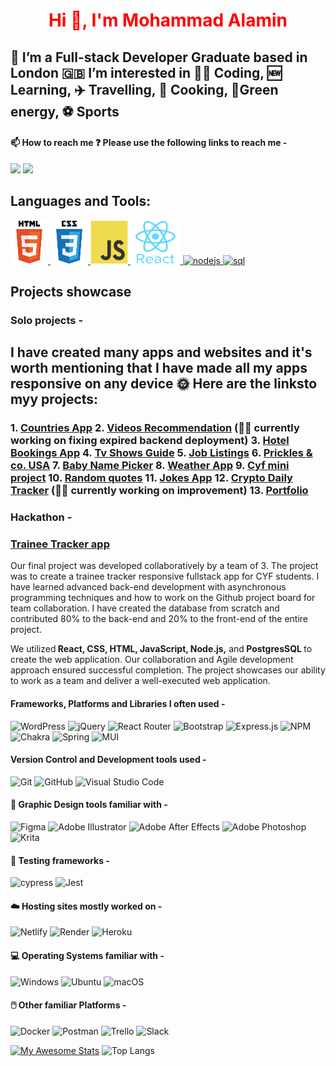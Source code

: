 <h1 align="center" style="color:red">Hi 👋, I'm Mohammad Alamin</h1>

## 🌱 I’m a Full-stack Developer Graduate based in London 🇬🇧 I’m interested in 👨‍💻 Coding, 🆕 Learning, ✈️ Travelling, 🍲 Cooking, 💚Green energy, ⚽ Sports
#### 📫 How to reach me ❓ Please use the following links to reach me - 
[<img src="https://img.shields.io/badge/LinkedIn-0077B5?style=for-the-badge&logo=linkedin&logoColor=white">](https://www.linkedin.com/in/mohammad-alamin-846376220/) 
[<img src="https://img.shields.io/badge/Gmail-D14836?style=for-the-badge&logo=gmail&logoColor=white">](mohammedalaminruben@gmail.com)

## Languages and Tools:
<p align="left" margin="100px">
  <a href="https://www.w3.org/html/" target="_blank"> <img src="https://raw.githubusercontent.com/devicons/devicon/master/icons/html5/html5-original-wordmark.svg" alt="html5" width="60" height="70" /> </a>
  <a href="https://www.w3schools.com/css/" target="_blank"> <img src="https://raw.githubusercontent.com/devicons/devicon/master/icons/css3/css3-original-wordmark.svg" alt="css3" width="60" height="70"/> </a>
  <a href="https://developer.mozilla.org/en-US/docs/Web/JavaScript" target="_blank"> <img src="https://raw.githubusercontent.com/devicons/devicon/master/icons/javascript/javascript-original.svg" alt="javascript" width="60" height="70"/> </a>
  <a href="https://reactjs.org/" target="_blank"> <img src="https://raw.githubusercontent.com/devicons/devicon/master/icons/react/react-original-wordmark.svg" alt="react" width="80" height="70"/> </a>
  <a href="https://nodejs.org" target="_blank"> <img src="https://upload.wikimedia.org/wikipedia/commons/thumb/d/d9/Node.js_logo.svg/1180px-Node.js_logo.svg.png?20170401104355" alt="nodejs" width="90" height="60"/> </a>
  <a href="https://www.postgresql.org/" target="_blank"> <img src="https://www.vectorlogo.zone/logos/postgresql/postgresql-horizontal.svg" alt="sql" width="190" height="50"/> </a>
</p>

## Projects showcase

### Solo projects -
## I have created many apps and websites and it's worth mentioning that I have made all my apps responsive on any device 🌞 Here are the linksto myy projects:
### 1. [Countries App](https://cyf-alamin-eng-country-react.netlify.app/) 2. [Videos Recommendation](https://cyf-alamin-eng-full-stack-project-assesment.netlify.app/) (👨‍🔧 currently working on fixing expired backend deployment) 3. [Hotel Bookings App](https://cyf-alamin-eng-react-hotel-app.netlify.app/) 4. [Tv Shows Guide](https://cyf-alamin-eng-tv-shows.netlify.app/)  5. [Job Listings](https://alamin-eng-job-listings-react.netlify.app/)  6. [Prickles & co. USA](https://cyf-alamin-eng-responsive-grid-multiple-webpage-prickleandco.netlify.app/)  7. [Baby Name Picker](https://cyf-alamin-eng-baby-names.netlify.app/)  8. [Weather App](https://cyf-alamin-eng-weather-app.netlify.app/)  9. [Cyf mini project](https://alamin-eng-cyf-mini-project-react.netlify.app/)  10. [Random quotes](https://mohammads-random-quotes-react-app.netlify.app/)  11. [Jokes App](https://jokes-react-app-mohammad.netlify.app/)  12. [Crypto Daily Tracker](https://crypto-dailytracker.netlify.app/) (👨‍🔧 currently working on improvement) 13. [Portfolio](https://mohammad-alamin-portfolio.netlify.app/)

### Hackathon -
### [Trainee Tracker app](https://github.com/Doris-Siu/in-a-class-of-our-own)
Our final project was developed collaboratively by a team of 3. The project was to create a trainee tracker responsive fullstack app for CYF students. I have learned advanced back-end development with asynchronous programming techniques and how to work on the Github project board for team collaboration. I have created the database from scratch and contributed 80% to the back-end and 20% to the front-end of the entire project.

We utilized<b> React, CSS, HTML, JavaScript, Node.js,</b> and<b> PostgresSQL </b> to create the web application. Our collaboration and Agile development approach ensured successful completion. The project showcases our ability to work as a team and deliver a well-executed web application.

#### Frameworks, Platforms and Libraries I often used - 

![WordPress](https://img.shields.io/badge/WordPress-%23117AC9.svg?style=for-the-badge&logo=WordPress&logoColor=white)
![jQuery](https://img.shields.io/badge/jquery-%230769AD.svg?style=for-the-badge&logo=jquery&logoColor=white)
![React Router](https://img.shields.io/badge/React_Router-CA4245?style=for-the-badge&logo=react-router&logoColor=white)
![Bootstrap](https://img.shields.io/badge/bootstrap-%23563D7C.svg?style=for-the-badge&logo=bootstrap&logoColor=white)
![Express.js](https://img.shields.io/badge/express.js-%23404d59.svg?style=for-the-badge&logo=express&logoColor=%2361DAFB)
![NPM](https://img.shields.io/badge/NPM-%23000000.svg?style=for-the-badge&logo=npm&logoColor=white)
![Chakra](https://img.shields.io/badge/chakra-%234ED1C5.svg?style=for-the-badge&logo=chakraui&logoColor=white)
![Spring](https://img.shields.io/badge/spring-%236DB33F.svg?style=for-the-badge&logo=spring&logoColor=white)
![MUI](https://img.shields.io/badge/MUI-%230081CB.svg?style=for-the-badge&logo=mui&logoColor=white)

#### Version Control and Development tools used - 

![Git](https://img.shields.io/badge/git-%23F05033.svg?style=for-the-badge&logo=git&logoColor=white)
![GitHub](https://img.shields.io/badge/github-%23121011.svg?style=for-the-badge&logo=github&logoColor=white)
![Visual Studio Code](https://img.shields.io/badge/Visual%20Studio%20Code-0078d7.svg?style=for-the-badge&logo=visual-studio-code&logoColor=white)

#### 🎨 Graphic Design tools familiar with -

![Figma](https://img.shields.io/badge/figma-%23F24E1E.svg?style=for-the-badge&logo=figma&logoColor=white)
![Adobe Illustrator](https://img.shields.io/badge/adobe%20illustrator-%23FF9A00.svg?style=for-the-badge&logo=adobe%20illustrator&logoColor=white)
![Adobe After Effects](https://img.shields.io/badge/Adobe%20After%20Effects-9999FF.svg?style=for-the-badge&logo=Adobe%20After%20Effects&logoColor=white)
![Adobe Photoshop](https://img.shields.io/badge/adobe%20photoshop-%2331A8FF.svg?style=for-the-badge&logo=adobe%20photoshop&logoColor=white)
![Krita](https://img.shields.io/badge/Krita-203759?style=for-the-badge&logo=krita&logoColor=EEF37B)

#### 🧪 Testing frameworks - 
![cypress](https://img.shields.io/badge/-cypress-%23E5E5E5?style=for-the-badge&logo=cypress&logoColor=058a5e)
![Jest](https://img.shields.io/badge/-jest-%23C21325?style=for-the-badge&logo=jest&logoColor=white)

#### ☁️ Hosting sites mostly worked on - 

![Netlify](https://img.shields.io/badge/netlify-%23000000.svg?style=for-the-badge&logo=netlify&logoColor=#00C7B7)
![Render](https://img.shields.io/badge/Render-%46E3B7.svg?style=for-the-badge&logo=render&logoColor=white)
![Heroku](https://img.shields.io/badge/heroku-%23430098.svg?style=for-the-badge&logo=heroku&logoColor=white)

#### 💻 Operating Systems familiar with - 

![Windows](https://img.shields.io/badge/Windows-0078D6?style=for-the-badge&logo=windows&logoColor=white)
![Ubuntu](https://img.shields.io/badge/Ubuntu-E95420?style=for-the-badge&logo=ubuntu&logoColor=white)
![macOS](https://img.shields.io/badge/mac%20os-000000?style=for-the-badge&logo=macos&logoColor=F0F0F0)

#### 🖱️ Other familiar Platforms - 

![Docker](https://img.shields.io/badge/docker-%230db7ed.svg?style=for-the-badge&logo=docker&logoColor=white)
![Postman](https://img.shields.io/badge/Postman-FF6C37?style=for-the-badge&logo=postman&logoColor=white)
![Trello](https://img.shields.io/badge/Trello-%23026AA7.svg?style=for-the-badge&logo=Trello&logoColor=white)
![Slack](https://img.shields.io/badge/Slack-4A154B?style=for-the-badge&logo=slack&logoColor=white)

[![My Awesome Stats](https://awesome-github-stats.azurewebsites.net/user-stats/alamin-eng?cardType=level-alternate&theme=vue)](https://git.io/awesome-stats-card)
![Top Langs](https://github-readme-stats.vercel.app/api/top-langs/?username=Alamin-eng&layout=compact)


<!-- <img src="https://seeklogo.com/images/L/linkedin-icon-logo-05B2880899-seeklogo.com.png" width="50" height="50" display="inline-block">
<img src="https://seeklogo.com/images/I/instagram-new-2016-logo-D9D42A0AD4-seeklogo.com.png" width="50" height="50">
<img src="https://seeklogo.com/images/L/linkedin-icon-logo-05B2880899-seeklogo.com.png" width="50" height="50"> -->



<!---
Alamin-eng/Alamin-eng is a ✨ special ✨ repository because its `README.md` (this file) appears on your GitHub profile.
You can click the Preview link to take a look at your changes.
--->
